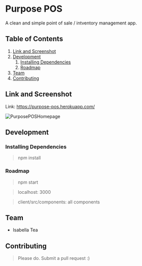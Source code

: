 # Purpose POS
A clean and simple point of sale / intventory management app.

## Table of Contents

1. [Link and Screenshot](#link-and-screenshot)
1. [Development](#development)
    1. [Installing Dependencies](#installing-dependencies)
    1. [Roadmap](#roadmap)
1. [Team](#team)
1. [Contributing](#contributing)

## Link and Screenshot
Link: https://purpose-pos.herokuapp.com/

![PurposePOSHomepage](http://i64.tinypic.com/27zhor4.png)

## Development


### Installing Dependencies

> npm install

### Roadmap

> npm start

> localhost: 3000

> client/src/components: all components


## Team

  - Isabella Tea

  
## Contributing

> Please do. Submit a pull request :)

